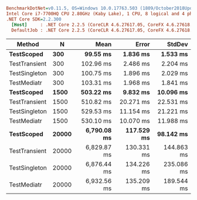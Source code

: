 ``` ini

BenchmarkDotNet=v0.11.5, OS=Windows 10.0.17763.503 (1809/October2018Update/Redstone5)
Intel Core i7-7700HQ CPU 2.80GHz (Kaby Lake), 1 CPU, 8 logical and 4 physical cores
.NET Core SDK=2.2.300
  [Host]     : .NET Core 2.2.5 (CoreCLR 4.6.27617.05, CoreFX 4.6.27618.01), 64bit RyuJIT
  DefaultJob : .NET Core 2.2.5 (CoreCLR 4.6.27617.05, CoreFX 4.6.27618.01), 64bit RyuJIT


```
|        Method |     N |        Mean |      Error |     StdDev |
|-------------- |------ |------------:|-----------:|-----------:|
|    **TestScoped** |   **300** |    **99.55 ms** |   **1.836 ms** |   **1.533 ms** |
| TestTransient |   300 |   102.96 ms |   2.486 ms |   2.204 ms |
| TestSingleton |   300 |   100.75 ms |   1.896 ms |   2.029 ms |
|   TestMediatr |   300 |   103.31 ms |   1.968 ms |   1.841 ms |
|    **TestScoped** |  **1500** |   **503.22 ms** |   **9.832 ms** |  **10.096 ms** |
| TestTransient |  1500 |   510.82 ms |  20.271 ms |  22.531 ms |
| TestSingleton |  1500 |   529.53 ms |  11.154 ms |  21.221 ms |
|   TestMediatr |  1500 |   530.10 ms |  10.070 ms |  11.988 ms |
|    **TestScoped** | **20000** | **6,790.08 ms** | **117.529 ms** |  **98.142 ms** |
| TestTransient | 20000 | 6,829.87 ms | 130.331 ms | 144.863 ms |
| TestSingleton | 20000 | 6,876.44 ms | 134.226 ms | 235.086 ms |
|   TestMediatr | 20000 | 6,932.56 ms | 135.209 ms | 189.544 ms |
